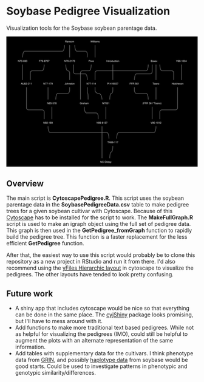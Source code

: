 # Soybase Pedigree Visualization  
Visualization tools for the Soybase soybean parentage data.

![Example pedigree](./Images/ExampleNetwork.svg)

## Overview  
The main script is **CytoscapePedigree.R**. This script uses the soybean parentage data in the **SoybasePedigreeData.csv** table to  make pedigree trees for a given soybean cultivar with Cytoscape. Because of this [Cytoscape](https://cytoscape.org/) has to be installed for the script to work. The **MakeFullGraph.R** script is used to make an igraph object using the full set of pedigree data. This graph is then used in the **GetPedigree_fromGraph** function to rapidly build the pedigree tree. This function is a faster replacement for the less efficient **GetPedigree** function.

After that, the easiest way to use this script would probably be to clone this repository as a new project in RStudio and run it from there. I'd also recommend using the [yFiles Hierarchic layout](http://manual.cytoscape.org/en/stable/Navigation_and_Layout.html#yfiles-layouts) in cytoscape to visualize the pedigrees. The other layouts have tended to look pretty confusing. 

## Future work  
- A shiny app that includes cytoscape would be nice so that everything can be done in the same place. The [cyjShiny](https://github.com/cytoscape/cyjShiny) package looks promising, but I'll have to mess around with it.  
- Add functions to make more traditional text based pedigrees. While not as helpful for visualizing the pedigrees (IMO), could still be helpful to augment the plots with an alternate representation of the same information. 
- Add tables with supplementary data for the cultivars. I think phenotype data from [GRIN](https://soybase.org/grindata/), and possibly [haplotype data](https://soybase.org/snps/index.php#dltable) from soybase would be good starts. Could be used to investigate patterns in phenotypic and genotypic similarity/differences. 

